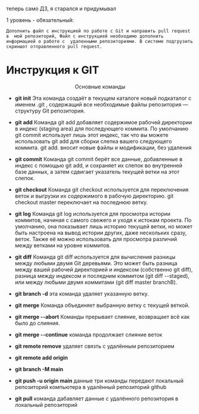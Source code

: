 

теперь само ДЗ, я старался и придумывал


1 уровень - обязательный:

    Дополнить файл с инструкцией по работе с Git и направить pull request в  мой репозиторий, Файл с инструкцией необходимо дополнить информацией о работе с  удаленными репозиториями. В системе подгрузить скриншот отправленного pull request.


# Инструкция к GIT

<p align="center">
Основные команды
</p>

* **git init** Эта команда создаёт в текущем каталоге новый подкаталог с именем .git , содержащий все необходимые файлы репозитория — структуру Git репозитория.

* **git add** Команда git add добавляет содержимое рабочей директории в индекс (staging area) для последующего коммита. По умолчанию git commit использует лишь этот индекс, так что вы можете использовать git add для сборки слепка вашего следующего коммита. git add. вносит новые файлы и модификации, без удаления

* **git commit** Команда git commit берёт все данные, добавленные в индекс с помощью git add, и сохраняет их слепок во внутренней базе данных, а затем сдвигает указатель текущей ветки на этот слепок.

* **git checkout** Команда git checkout используется для переключения веток и выгрузки их содержимого в рабочую директорию. git checkout master переключает на последнюю ветку.

* **git log** Команда git log используется для просмотра истории коммитов, начиная с самого свежего и уходя к истокам проекта. По умолчанию, она показывает лишь историю текущей ветки, но может быть настроена на вывод истории других, даже нескольких сразу, веток. Также её можно использовать для просмотра различий между ветками на уровне коммитов.

* **git diff** Команда git diff используется для вычисления разницы между любыми двумя Git деревьями. Это может быть разница между вашей рабочей директорией и индексом (собственно git diff), разница между индексом и последним коммитом (git diff --staged), или между любыми двумя коммитами (git diff master branchB).

* **git branch -d** эта команда удаляет указанную ветку.

* **git merge** Команда объединяет выбранную ветку с текущей веткой.

* **git merge --abort** Команды прерывает слияние, возвращает всё как было до слияния.

* **git merge --continue** команда продолжает слияние веток

* **git remote remove** удаляет связть с удалённым репозиторием

* **git remote add origin**
* **git branch -M main**
* **git push -u origin main** данные три команды передают локальный репозиторий компьютера в удалённый репозиторий github

* **git pull** команда дабавляет данные с удалённого репозитория в локальный репозиторий